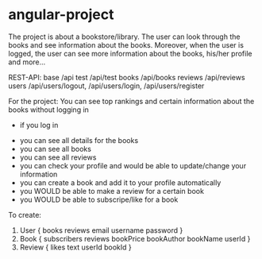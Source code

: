 # angular-project

The project is about a bookstore/library. The user can look through the books and see information about the books. Moreover, when the user is logged, the user can see more information about the books, his/her profile and more...

REST-API:
base /api
test /api/test
books /api/books
reviews /api/reviews
users /api/users/logout, /api/users/login, /api/users/register

For the project:
You can see top rankings and certain information about the books without logging in
- if you log in
 + you can see all details for the books
 + you can see all books
 + you can see all reviews
 + you can check your profile and would be able to update/change your information
 + you can create a book and add it to your profile automatically
 + you WOULD be able to make a review for a certain book
 + you WOULD be able to subscripe/like for a book
 
 To create:
 
 1. User { 
   books
   reviews
   email
   username
   password
 } 
 2. Book {
  subscribers
  reviews
  bookPrice
  bookAuthor
  bookName
  userId
}
3. Review {
  likes
  text
  userId
  bookId
}

